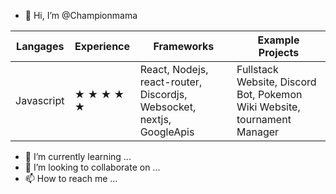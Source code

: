 - 👋 Hi, I’m @Championmama


| Langages | Experience | Frameworks | Example Projects|
|---|---|---|---|
| Javascript | &#9733; &#9733; &#9733; &#9733; &#9733; | React, Nodejs, react-router, Discordjs, Websocket, nextjs, GoogleApis| Fullstack Website, Discord Bot, Pokemon Wiki Website, tournament Manager |



- 🌱 I’m currently learning ...
- 💞️ I’m looking to collaborate on ...
- 📫 How to reach me ...

<!---
Championmama/Championmama is a ✨ special ✨ repository because its `README.md` (this file) appears on your GitHub profile.
You can click the Preview link to take a look at your changes.
--->
